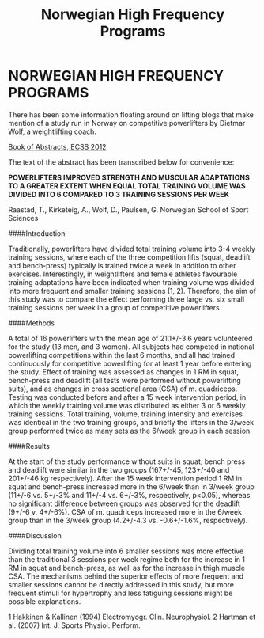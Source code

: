 ﻿---
title: Norwegian High Frequency Programs
---

NORWEGIAN HIGH FREQUENCY PROGRAMS
=========

There has been some information floating around on lifting blogs that make mention of a study run in Norway on competitive powerlifters by Dietmar Wolf, a weightlifting coach. 

[Book of Abstracts, ECSS 2012](http://www.ed.ac.uk/polopoly_fs/1.94449!/fileManager/Book%20of%20Abstracts%20ECSS%20Bruges%202012.pdf "The source of the abstract")

The text of the abstract has been transcribed below for convenience:

**POWERLIFTERS IMPROVED STRENGTH AND MUSCULAR ADAPTATIONS TO A GREATER EXTENT WHEN EQUAL TOTAL
TRAINING VOLUME WAS DIVIDED INTO 6 COMPARED TO 3 TRAINING SESSIONS PER WEEK**

Raastad, T., Kirketeig, A., Wolf, D., Paulsen, G.
Norwegian School of Sport Sciences

####Introduction

Traditionally, powerlifters have divided total training volume into 3-4 weekly training sessions, where each of the three competition
lifts (squat, deadlift and bench-press) typically is trained twice a week in addition to other exercises. Interestingly, in weightlifters
and female athletes favourable training adaptations have been indicated when training volume was divided into more frequent and
smaller training sessions (1, 2). Therefore, the aim of this study was to compare the effect performing three large vs. six small training
sessions per week in a group of competitive powerlifters. 

####Methods

A total of 16 powerlifters with the mean age of 21.1+/-3.6 years volunteered
for the study (13 men, and 3 women). All subjects had competed in national powerlifting competitions within the last 6 months,
and all had trained continuously for competitive powerlifting for at least 1 year before entering the study. Effect of training was assessed
as changes in 1 RM in squat, bench-press and deadlift (all tests were performed without powerlifting suits), and as changes in cross
sectional area (CSA) of m. quadriceps. Testing was conducted before and after a 15 week intervention period, in which the weekly training
volume was distributed as either 3 or 6 weekly training sessions. Total training, volume, training intensity and exercises was identical in
the two training groups, and briefly the lifters in the 3/week group performed twice as many sets as the 6/week group in each session.

####Results 

At the start of the study performance without suits in squat, bench press and deadlift were similar in the two groups (167+/-45,
123+/-40 and 201+/-46 kg respectively). After the 15 week intervention period 1 RM in squat and bench-press increased more in the 6/week
than in 3/week group (11+/-6 vs. 5+/-3% and 11+/-4 vs. 6+/-3%, respectively, p<0.05), whereas no significant difference between groups was
observed for the deadlift (9+/-6 v. 4+/-6%). CSA of m. quadriceps increased more in the 6/week group than in the 3/week group (4.2+/-4.3 vs.
-0.6+/-1.6%, respectively). 

####Discussion 

Dividing total training volume into 6 smaller sessions was more effective than the traditional 3 sessions
per week regime both for the increase in 1 RM in squat and bench-press, as well as for the increase in thigh muscle CSA. The
mechanisms behind the superior effects of more frequent and smaller sessions cannot be directly addressed in this study, but more
frequent stimuli for hypertrophy and less fatiguing sessions might be possible explanations. 

1 Hakkinen & Kallinen (1994) Electromyogr.
Clin. Neurophysiol. 
2 Hartman et al. (2007) Int. J. Sports Physiol. Perform.